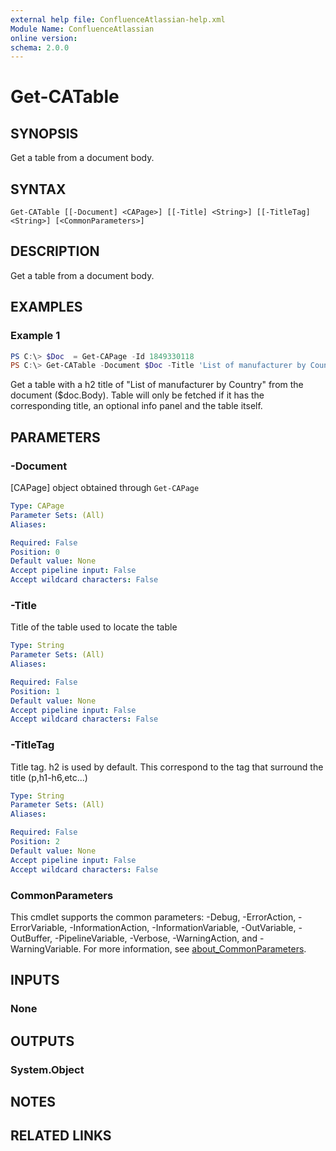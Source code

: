 ```yaml
---
external help file: ConfluenceAtlassian-help.xml
Module Name: ConfluenceAtlassian
online version:
schema: 2.0.0
---
```


# Get-CATable

## SYNOPSIS
Get a table from a document body.

## SYNTAX

```
Get-CATable [[-Document] <CAPage>] [[-Title] <String>] [[-TitleTag] <String>] [<CommonParameters>]
```

## DESCRIPTION
Get a table from a document body.

## EXAMPLES

### Example 1
```powershell
PS C:\> $Doc  = Get-CAPage -Id 1849330118
PS C:\> Get-CATable -Document $Doc -Title 'List of manufacturer by Country' -TitleTag h2
```

Get a table with a h2 title of "List of manufacturer by Country" from the document ($doc.Body). Table will only be fetched if it has the corresponding title, an optional info panel and the table itself.

## PARAMETERS

### -Document
[CAPage] object obtained through `Get-CAPage`

```yaml
Type: CAPage
Parameter Sets: (All)
Aliases:

Required: False
Position: 0
Default value: None
Accept pipeline input: False
Accept wildcard characters: False
```

### -Title
Title of the table used to locate the table

```yaml
Type: String
Parameter Sets: (All)
Aliases:

Required: False
Position: 1
Default value: None
Accept pipeline input: False
Accept wildcard characters: False
```

### -TitleTag
Title tag. h2 is used by default. This correspond to the tag that surround the title (p,h1-h6,etc...)

```yaml
Type: String
Parameter Sets: (All)
Aliases:

Required: False
Position: 2
Default value: None
Accept pipeline input: False
Accept wildcard characters: False
```

### CommonParameters
This cmdlet supports the common parameters: -Debug, -ErrorAction, -ErrorVariable, -InformationAction, -InformationVariable, -OutVariable, -OutBuffer, -PipelineVariable, -Verbose, -WarningAction, and -WarningVariable. For more information, see [about_CommonParameters](http://go.microsoft.com/fwlink/?LinkID=113216).

## INPUTS

### None

## OUTPUTS

### System.Object
## NOTES

## RELATED LINKS
